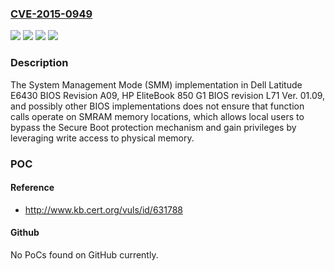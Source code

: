 ### [CVE-2015-0949](https://cve.mitre.org/cgi-bin/cvename.cgi?name=CVE-2015-0949)
![](https://img.shields.io/static/v1?label=Product&message=EliteBook%20850%20G1&color=blue)
![](https://img.shields.io/static/v1?label=Product&message=Latitude%20E6430&color=blue)
![](https://img.shields.io/static/v1?label=Version&message=n%2Fa&color=blue)
![](https://img.shields.io/static/v1?label=Vulnerability&message=Other&color=brighgreen)

### Description

The System Management Mode (SMM) implementation in Dell Latitude E6430 BIOS Revision A09, HP EliteBook 850 G1 BIOS revision L71 Ver. 01.09, and possibly other BIOS implementations does not ensure that function calls operate on SMRAM memory locations, which allows local users to bypass the Secure Boot protection mechanism and gain privileges by leveraging write access to physical memory.

### POC

#### Reference
- http://www.kb.cert.org/vuls/id/631788

#### Github
No PoCs found on GitHub currently.

